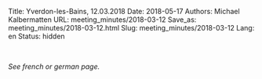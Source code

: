 Title: Yverdon-les-Bains, 12.03.2018
Date: 2018-05-17
Authors: Michael Kalbermatten
URL: meeting_minutes/2018-03-12
Save_as: meeting_minutes/2018-03-12.html
Slug: meeting_minutes/2018-03-12
Lang: en
Status: hidden

<br />

*See french or german page.*
